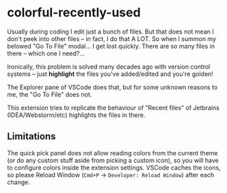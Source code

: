 # colorful-recently-used

Usually during coding I edit just a bunch of files. But that does not mean I don't peek into other files – in fact, I do that A LOT. So when I summon my belowed "Go To File" modal... I get lost quickly. There are so many files in there – which one I need?...

Ironically, this problem is solved many decades ago with version control systems – just **highlight** the files you've added/edited and you're golden!

The Explorer pane of VSCode does that, but for some unknown reasons to me, the "Go To File" does not.

This extension tries to replicate the behaviour of "Recent files" of Jetbrains (IDEA/Webstorm/etc) highlights the files in there.

## Limitations

The quick pick panel does not allow reading colors from the current theme (or do any custom stuff aside from picking a custom icon), so you will have to configure colors inside the extension settings. VSCode caches the icons, so please Reload Window (`Cmd+P` -> `Developer: Reload Window`) after each change.

